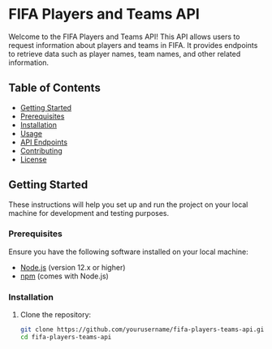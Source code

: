 # FIFA Players and Teams API

Welcome to the FIFA Players and Teams API! This API allows users to request information about players and teams in FIFA. It provides endpoints to retrieve data such as player names, team names, and other related information.

## Table of Contents

- [Getting Started](#getting-started)
- [Prerequisites](#prerequisites)
- [Installation](#installation)
- [Usage](#usage)
- [API Endpoints](#api-endpoints)
- [Contributing](#contributing)
- [License](#license)

## Getting Started

These instructions will help you set up and run the project on your local machine for development and testing purposes.

### Prerequisites

Ensure you have the following software installed on your local machine:

- [Node.js](https://nodejs.org/) (version 12.x or higher)
- [npm](https://www.npmjs.com/) (comes with Node.js)

### Installation

1. Clone the repository:

   ```sh
   git clone https://github.com/yourusername/fifa-players-teams-api.git
   cd fifa-players-teams-api
